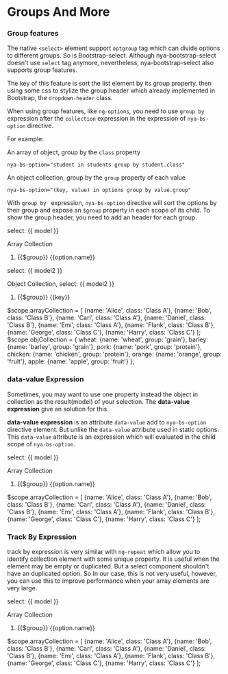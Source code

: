 # Groups And More

### Group features
The native `<select>` element support `optgroup` tag which can divide options to different groups. So is Bootstrap-select. Although nya-bootstrap-select doesn't use `select` tag anymore, nevertheless, nya-bootstrap-select also supports group features.

The key of this feature is sort the list element by its group property. then using some css to stylize the group header which already implemented in Bootstrap, the `dropdown-header` class.

When using group features, like `ng-options`, you need to use `group by` expression after the `collection` expression in the expression of `nya-bs-option` directive.

For example:

An array of object, group by the `class` property

```
nya-bs-option="student in students group by student.class"
```

An object collection, group by the `group` property of each value

```
nya-bs-option="(key, value) in options group by value.group"
```

With `group by ` expression, `nya-bs-option` directive will sort the options by their group and expose an `$group` property in each scope of its child. To show the group header, you need to add an header for each group.

<example>
<file name="index.html">
<form>
  <div class="form-group">
    <p class="form-control-static">select: {{ model }}</p>
    <label for="array-collection">Array Collection</label>
    <ol id="array-collection" class="nya-bs-select" ng-model="model">
      <li nya-bs-option="option in arrayCollection group by option.class">
        <span class="dropdown-header">{{$group}}</span>
        <a>
          {{option.name}}
        </a>
      </li>
    </ol>
  </div>
  <div class="form-group">
  <p class="form-control-static">select: {{ model2 }}</p>
    <label for="object-collection">Object Collection, select: {{ model2 }}</label>
    <ol id="object-collection" class="nya-bs-select" ng-model="model2">
      <li nya-bs-option="(key, value) in objCollection group by value.group">
        <span class="dropdown-header">{{$group}}</span>
        <a>
          {{key}}
        </a>
      </li>
    </ol>
  </div>
</form>
</file>
<file name="script.js">
$scope.arrayCollection = [
  {name: 'Alice', class: 'Class A'},
  {name: 'Bob', class: 'Class B'},
  {name: 'Carl', class: 'Class A'},
  {name: 'Daniel', class: 'Class B'},
  {name: 'Emi', class: 'Class A'},
  {name: 'Flank', class: 'Class B'},
  {name: 'George', class: 'Class C'},
  {name: 'Harry', class: 'Class C'}
];
$scope.objCollection = {
  wheat: {name: 'wheat', group: 'grain'},
  barley: {name: 'barley', group: 'grain'},
  pork: {name: 'pork', group: 'protein'},
  chicken: {name: 'chicken', group: 'protein'},
  orange: {name: 'orange', group: 'fruit'},
  apple: {name: 'apple', group: 'fruit'}
};
</file>
</example>

### data-value Expression

Sometimes, you may want to use one property instead the object in collection as the result(model) of your selection. The **data-value expression** give an solution for this.
 
**data-value expression** is an attribute `data-value` add to `nya-bs-option` directive element. But unlike the `data-value` attribute used in static options. This `data-value`
attribute is an expression which will evaluated in the child scope of `nya-bs-option`.

<example>
<file name="index.html">
<form>
  <div class="form-group">
    <p class="form-control-static">select: {{ model }}</p>
    <label for="array-collection">Array Collection</label>
    <ol id="array-collection" class="nya-bs-select" ng-model="model">
      <li nya-bs-option="option in arrayCollection group by option.class" data-value="option.name">
        <span class="dropdown-header">{{$group}}</span>
        <a>
          {{option.name}}
        </a>
      </li>
    </ol>
  </div>
</form>
</file>
<file name="script.js">
$scope.arrayCollection = [
  {name: 'Alice', class: 'Class A'},
  {name: 'Bob', class: 'Class B'},
  {name: 'Carl', class: 'Class A'},
  {name: 'Daniel', class: 'Class B'},
  {name: 'Emi', class: 'Class A'},
  {name: 'Flank', class: 'Class B'},
  {name: 'George', class: 'Class C'},
  {name: 'Harry', class: 'Class C'}
];
</file>
</example>

### Track By Expression

track by expression is very similar with `ng-repeat` which allow you to identify collection element with some unique property. It is useful when the element may be empty or duplicated. But a select component shouldn't have an duplicated option.
 So In our case, this is not very useful, however, you can use this to improve performance when your array elements are very large.
 
<example>
<file name="index.html">
<form>
  <div class="form-group">
    <p class="form-control-static">select: {{ model }}</p>
    <label for="array-collection">Array Collection</label>
    <ol id="array-collection" class="nya-bs-select" ng-model="model">
      <li nya-bs-option="option in arrayCollection group by option.class track by option.name" data-value="option.name">
        <span class="dropdown-header">{{$group}}</span>
        <a>
          {{option.name}}
        </a>
      </li>
    </ol>
  </div>
</form>
</file>
<file name="script.js">
$scope.arrayCollection = [
  {name: 'Alice', class: 'Class A'},
  {name: 'Bob', class: 'Class B'},
  {name: 'Carl', class: 'Class A'},
  {name: 'Daniel', class: 'Class B'},
  {name: 'Emi', class: 'Class A'},
  {name: 'Flank', class: 'Class B'},
  {name: 'George', class: 'Class C'},
  {name: 'Harry', class: 'Class C'}
];
</file>
</example>
